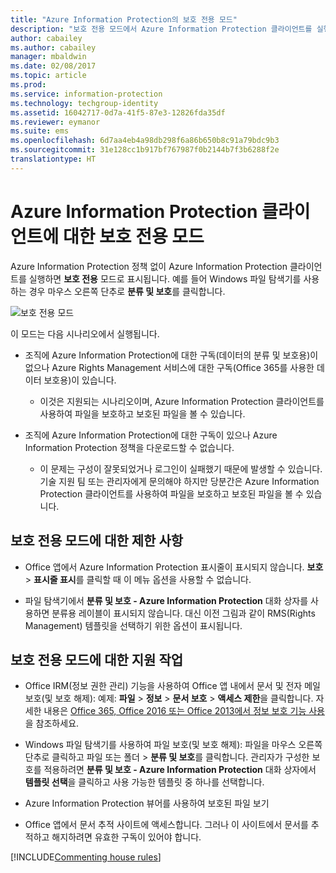 ```yaml
---
title: "Azure Information Protection의 보호 전용 모드"
description: "보호 전용 모드에서 Azure Information Protection 클라이언트를 실행하는 사용자를 위한 정보입니다."
author: cabailey
ms.author: cabailey
manager: mbaldwin
ms.date: 02/08/2017
ms.topic: article
ms.prod: 
ms.service: information-protection
ms.technology: techgroup-identity
ms.assetid: 16042717-0d7a-41f5-87e3-12826fda35df
ms.reviewer: eymanor
ms.suite: ems
ms.openlocfilehash: 6d7aa4eb4a98db298f6a86b650b8c91a79bdc9b3
ms.sourcegitcommit: 31e128cc1b917bf767987f0b2144b7f3b6288f2e
translationtype: HT
---
```

# <a name="protection-only-mode-for-the-azure-information-protection-client"></a>Azure Information Protection 클라이언트에 대한 보호 전용 모드

Azure Information Protection 정책 없이 Azure Information Protection 클라이언트를 실행하면 **보호 전용** 모드로 표시됩니다. 예를 들어 Windows 파일 탐색기를 사용하는 경우 마우스 오른쪽 단추로 **분류 및 보호**를 클릭합니다.

![보호 전용 모드](../media/protection-only-mode.png)

 이 모드는 다음 시나리오에서 실행됩니다.

- 조직에 Azure Information Protection에 대한 구독(데이터의 분류 및 보호용)이 없으나 Azure Rights Management 서비스에 대한 구독(Office 365를 사용한 데이터 보호용)이 있습니다. 
    - 이것은 지원되는 시나리오이며, Azure Information Protection 클라이언트를 사용하여 파일을 보호하고 보호된 파일을 볼 수 있습니다.

- 조직에 Azure Information Protection에 대한 구독이 있으나 Azure Information Protection 정책을 다운로드할 수 없습니다. 
    - 이 문제는 구성이 잘못되었거나 로그인이 실패했기 때문에 발생할 수 있습니다. 기술 지원 팀 또는 관리자에게 문의해야 하지만 당분간은 Azure Information Protection 클라이언트를 사용하여 파일을 보호하고 보호된 파일을 볼 수 있습니다.

## <a name="limitations-for-protection-only-mode"></a>보호 전용 모드에 대한 제한 사항

- Office 앱에서 Azure Information Protection 표시줄이 표시되지 않습니다. **보호** > **표시줄 표시**를 클릭할 때 이 메뉴 옵션을 사용할 수 없습니다.

- 파일 탐색기에서 **분류 및 보호 - Azure Information Protection** 대화 상자를 사용하면 분류용 레이블이 표시되지 않습니다. 대신 이전 그림과 같이 RMS(Rights Management) 템플릿을 선택하기 위한 옵션이 표시됩니다. 

## <a name="supported-tasks-for-protection-only-mode"></a>보호 전용 모드에 대한 지원 작업

- Office IRM(정보 권한 관리) 기능을 사용하여 Office 앱 내에서 문서 및 전자 메일 보호(및 보호 해제): 예제: **파일** > **정보** > **문서 보호** > **액세스 제한**을 클릭합니다. 자세한 내용은 [Office 365, Office 2016 또는 Office 2013에서 정보 보호 기능 사용](../deploy-use/help-users.md)을 참조하세요.

- Windows 파일 탐색기를 사용하여 파일 보호(및 보호 해제): 파일을 마우스 오른쪽 단추로 클릭하고 파일 또는 폴더 > **분류 및 보호**를 클릭합니다. 관리자가 구성한 보호를 적용하려면 **분류 및 보호 - Azure Information Protection** 대화 상자에서 **템플릿 선택**을 클릭하고 사용 가능한 템플릿 중 하나를 선택합니다.

- Azure Information Protection 뷰어를 사용하여 보호된 파일 보기

- Office 앱에서 문서 추적 사이트에 액세스합니다. 그러나 이 사이트에서 문서를 추적하고 해지하려면 유효한 구독이 있어야 합니다.

[!INCLUDE[Commenting house rules](../includes/houserules.md)]  
